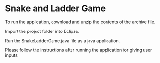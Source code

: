 # Snake and Ladder Game
To run the application, download and unzip the contents of the archive file.

Import the project folder into Eclipse.

Run the SnakeLadderGame.java file as a java application.

Please follow the instructions after running the application for giving user inputs. 
